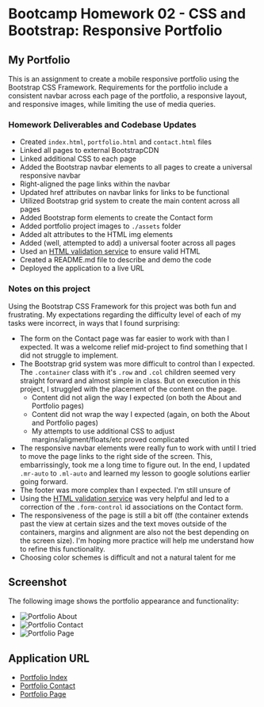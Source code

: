 # Bootcamp Homework 02 - CSS and Bootstrap: Responsive Portfolio

## My Portfolio

This is an assignment to create a mobile responsive portfolio using the Bootstrap CSS Framework.  Requirements for the portfolio include a consistent navbar across each page of the portfolio, a responsive layout, and responsive images, while limiting the use of media queries.  

### Homework Deliverables and Codebase Updates

* Created `index.html`, `portfolio.html` and `contact.html` files
* Linked all pages to external BootstrapCDN
* Linked additional CSS to each page
* Added the Bootstrap navbar elements to all pages to create a universal responsive navbar
* Right-aligned the page links within the navbar
* Updated href attributes on navbar links for links to be functional
* Utilized Bootstrap grid system to create the main content across all pages 
* Added Bootstrap form elements to create the Contact form
* Added portfolio project images to `./assets` folder
* Added alt attributes to the HTML img elements
* Added (well, attempted to add) a universal footer across all pages
* Used an [HTML validation service](https://validator.w3.org/#validate_by_input) to ensure valid HTML
* Created a README.md file to describe and demo the code
* Deployed the application to a live URL


### Notes on this project

Using the Bootstrap CSS Framework for this project was both fun and frustrating. My expectations regarding the difficulty level of each of my tasks were incorrect, in ways that I found surprising:
* The form on the Contact page was far easier to work with than I expected. It was a welcome relief mid-project to find something that I did not struggle to implement.
* The Bootstrap grid system was more difficult to control than I expected.  The `.container` class with it's `.row` and `.col` children seemed very straight forward and almost simple in class.  But on execution in this project, I struggled with the placement of the content on the page.  
    * Content did not align the way I expected (on both the About and Portfolio pages)
    * Content did not wrap the way I expected (again, on both the About and Portfolio pages)
    * My attempts to use additional CSS to adjust margins/aligment/floats/etc proved complicated
* The responsive navbar elements were really fun to work with until I tried to move the page links to the right side of the screen.  This, embarrissingly, took me a long time to figure out.  In the end, I updated `.mr-auto` to `.ml-auto` and learned my lesson to google solutions earlier going forward.
* The footer was more complex than I expected. I'm still unsure of 
* Using the [HTML validation service](https://validator.w3.org/#validate_by_input) was very helpful and led to a correction of the `.form-control` id associations on the Contact form.
* The responsiveness of the page is still a bit off (the container extends past the view at certain sizes and the text moves outside of the containers, margins and alignment are also not the best depending on the screen size).  I'm hoping more practice will help me understand how to refine this functionality. 
* Choosing color schemes is difficult and not a natural talent for me 

## Screenshot

The following image shows the portfolio appearance and functionality:

* ![Portfolio About](./assets/#.png)
* ![Portfolio Contact](./assets/#.png)
* ![Portfolio Page](./assets/#.png)


## Application URL
* [Portfolio Index](https://thorgriffs.github.io/portfolio/index.html)
* [Portfolio Contact](https://thorgriffs.github.io/portfolio/contact.html)
* [Portfolio Page](https://thorgriffs.github.io/portfolio/portfolio.html)